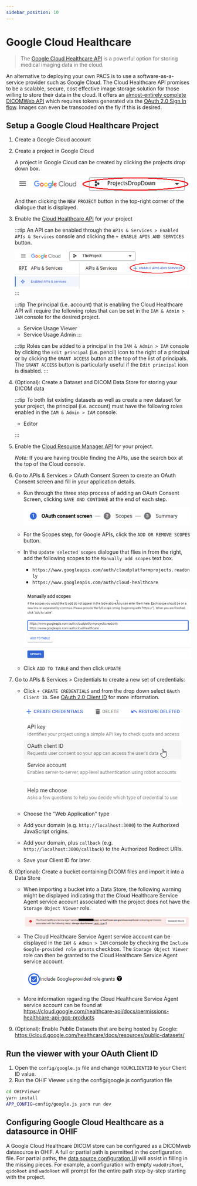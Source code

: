 ```yaml
---
sidebar_position: 10
---
```


# Google Cloud Healthcare

> The [Google Cloud Healthcare API](https://cloud.google.com/healthcare/) is a
> powerful option for storing medical imaging data in the cloud.

An alternative to deploying your own PACS is to use a software-as-a-service
provider such as Google Cloud. The Cloud Healthcare API promises to be a
scalable, secure, cost effective image storage solution for those willing to
store their data in the cloud. It offers an
[almost-entirely complete DICOMWeb API](https://cloud.google.com/healthcare/docs/dicom)
which requires tokens generated via the
[OAuth 2.0 Sign In flow](https://developers.google.com/identity/protocols/oauth2).
Images can even be transcoded on the fly if this is desired.

## Setup a Google Cloud Healthcare Project

1. Create a Google Cloud account
2. Create a project in Google Cloud

    A project in Google Cloud can be created by clicking the projects drop down box.

    ![Google projects drop down](../assets/img/google-projects-drop-down.png)

    And then clicking the `NEW PROJECT` button in the top-right corner of the
    dialogue that is displayed.

3. Enable the [Cloud Healthcare API](https://cloud.google.com/healthcare/) for your project

   :::tip
   An API can be enabled through the `APIs & Services > Enabled APIs & Services`
   console and clicking the `+ ENABLE APIS AND SERVICES` button.

   ![Google enable apis](../assets/img/google-enable-apis.png)
   :::

   :::tip
   The principal (i.e. account) that is enabling the Cloud Healthcare API will require
   the following roles that can be set in the `IAM & Admin > IAM` console for the
   desired project.
    - Service Usage Viewer
    - Service Usage Admin
   :::

   :::tip
   Roles can be added to a principal in the `IAM & Admin > IAM` console by clicking
   the `Edit principal` (i.e. pencil) icon to the right of a principal or by clicking the
   `GRANT ACCESS` button at the top of the list of principals. The `GRANT ACCESS`
   button is particularly useful if the `Edit principal` icon is disabled.
   :::

4. (Optional): Create a Dataset and DICOM Data Store for storing your DICOM data

    :::tip
    To both list existing datasets as well as create a new dataset for your project,
    the principal (i.e. account) must have the following roles enabled
    in the `IAM & Admin > IAM` console.

    - Editor

    :::

5. Enable the [Cloud Resource Manager API](https://cloud.google.com/resource-manager/) for your project.

   _Note:_ If you are having trouble finding the APIs, use the search box at
    the top of the Cloud console.

6. Go to APIs & Services > OAuth Consent Screen to create an OAuth Consent screen and fill in your application details.

   - Run through the three step process of adding an OAuth Consent Screen, clicking `SAVE AND CONTINUE` at the end of each step.

      ![Google OAuth Consent Screen steps](../assets/img/google-oauth-consent-steps.png)
   - For the Scopes step, for Google APIs, click the `ADD OR REMOVE SCOPES` button.
   - In the `Update selected scopes` dialogue that flies in from the right, add the
   following scopes to the `Manually add scopes` text box.
     - `https://www.googleapis.com/auth/cloudplatformprojects.readonly`
     - `https://www.googleapis.com/auth/cloud-healthcare`

      ![Google Manually Add Scopes](../assets/img/google-manually-add-scopes.png)

   - Click `ADD TO TABLE` and then click `UPDATE`


7. Go to APIs & Services > Credentials to create a new set of credentials:

    - Click `+ CREATE CREDENTIALS` and from the drop down select `OAuth Client ID`.
    See [OAuth 2.0 Client ID](https://developers.google.com/identity/protocols/oauth2/) for more information.

      ![Google Create Credentials](../assets/img/google-create-credentials.png)

    - Choose the "Web Application" type
    - Add your domain (e.g. `http://localhost:3000`) to the Authorized JavaScript
    origins.
    - Add your domain, plus `callback` (e.g. `http://localhost:3000/callback`) to the Authorized Redirect URIs.
    - Save your Client ID for later.

8. (Optional): Create a bucket containing DICOM files and import it into a Data Store

    - When importing a bucket into a Data Store, the following warning might be
      displayed indicating that the Cloud Healthcare Service Agent service account associated with the
      project does not have the `Storage Object Viewer` role.

      ![Google Create Credentials](../assets/img/google-healthcare-service-agent-warning.png)

    - The Cloud Healthcare Service Agent service account can be displayed in the
    `IAM & Admin > IAM` console by checking the `Include Google-provided role grants` checkbox.
    The `Storage Object Viewer` role can then be granted to the Cloud Healthcare Service Agent service account.

      ![Google Provided Accounts Checkbox](../assets/img/google-provided-accounts-checkbox.png)

    - More information regarding the Cloud Healthcare Service Agent service account can
    be found at https://cloud.google.com/healthcare-api/docs/permissions-healthcare-api-gcp-products

9. (Optional): Enable Public Datasets that are being hosted by Google:
  https://cloud.google.com/healthcare/docs/resources/public-datasets/

## Run the viewer with your OAuth Client ID

1. Open the `config/google.js` file and change `YOURCLIENTID` to your Client ID
   value.
1. Run the OHIF Viewer using the config/google.js configuration file

```bash
cd OHIFViewer
yarn install
APP_CONFIG=config/google.js yarn run dev
```

## Configuring Google Cloud Healthcare as a datasource in OHIF

A Google Cloud Healthcare DICOM store can be configured as a DICOMweb datasource
in OHIF. A full or partial path is permitted in the configuration file. For
partial paths, the [data source configuration UI](../configuration/dataSources/configuration-ui.md)
will assist in filling in the missing pieces. For example, a configuration with
empty `wadoUriRoot`, `qidoRoot` and `wadoRoot` will prompt for the entire path
step-by-step starting with the project.
